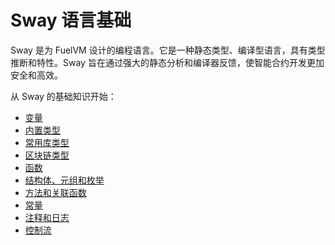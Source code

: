 # Sway 语言基础

Sway 是为 FuelVM 设计的编程语言。它是一种静态类型、编译型语言，具有类型推断和特性。Sway 旨在通过强大的静态分析和编译器反馈，使智能合约开发更加安全和高效。

从 Sway 的基础知识开始：

- [变量](./variables.md)
- [内置类型](./built_in_types.md)
- [常用库类型](./commonly_used_library_types.md)
- [区块链类型](./blockchain_types.md)
- [函数](./functions.md)
- [结构体、元组和枚举](./structs_tuples_and_enums.md)
- [方法和关联函数](./methods_and_associated_functions.md)
- [常量](./constants.md)
- [注释和日志](./comments_and_logging.md)
- [控制流](./control_flow.md)
